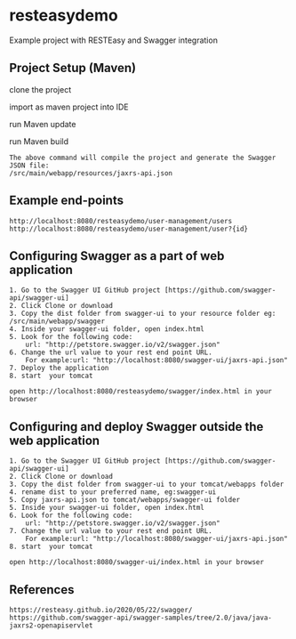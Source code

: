 # resteasydemo
Example project with RESTEasy and Swagger integration 

## Project Setup (Maven)

clone the project

import as maven project into IDE

run Maven update

run Maven build

```
The above command will compile the project and generate the Swagger JSON file:
/src/main/webapp/resources/jaxrs-api.json
```

## Example end-points
```
http://localhost:8080/resteasydemo/user-management/users
http://localhost:8080/resteasydemo/user-management/user?{id}
```
## Configuring Swagger as a part of web application 
```
1. Go to the Swagger UI GitHub project [https://github.com/swagger-api/swagger-ui]
2. Click Clone or download
3. Copy the dist folder from swagger-ui to your resource folder eg: /src/main/webapp/swagger
4. Inside your swagger-ui folder, open index.html
5. Look for the following code:
	url: "http://petstore.swagger.io/v2/swagger.json"
6. Change the url value to your rest end point URL. 
	For example:url: "http://localhost:8080/swagger-ui/jaxrs-api.json"
7. Deploy the application 	
8. start  your tomcat

open http://localhost:8080/resteasydemo/swagger/index.html in your browser 
```

## Configuring and deploy Swagger outside the web application 
```
1. Go to the Swagger UI GitHub project [https://github.com/swagger-api/swagger-ui]
2. Click Clone or download
3. Copy the dist folder from swagger-ui to your tomcat/webapps folder
4. rename dist to your preferred name, eg:swagger-ui
5. Copy jaxrs-api.json to tomcat/webapps/swagger-ui folder 
5. Inside your swagger-ui folder, open index.html
6. Look for the following code:
	url: "http://petstore.swagger.io/v2/swagger.json"
7. Change the url value to your rest end point URL. 
	For example:url: "http://localhost:8080/swagger-ui/jaxrs-api.json"
8. start  your tomcat

open http://localhost:8080/swagger-ui/index.html in your browser 
```

## References
```
https://resteasy.github.io/2020/05/22/swagger/
https://github.com/swagger-api/swagger-samples/tree/2.0/java/java-jaxrs2-openapiservlet
```